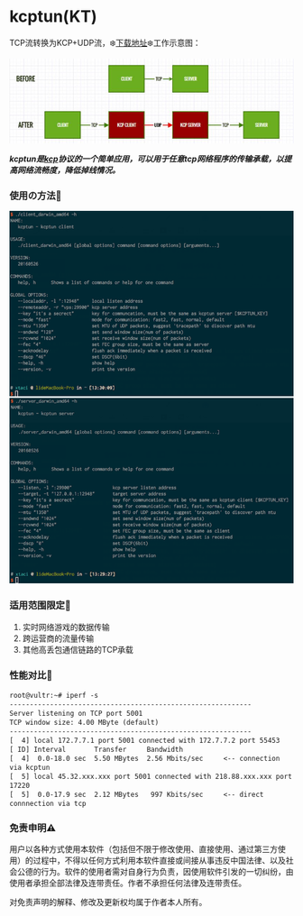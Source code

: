 # kcptun(KT)
TCP流转换为KCP+UDP流，:snowflake:[下载地址](https://github.com/xtaci/kcptun/releases/latest):snowflake:工作示意图：  

![kcptun](kcptun.jpg)

***kcptun是[kcp](https://github.com/skywind3000/kcp)协议的一个简单应用，可以用于任意tcp网络程序的传输承载，以提高网络流畅度，降低掉线情况。***   

### 使用の方法:lollipop:
<img src="client.png" style="width: 780px;"/>
<img src="server.png" style="width: 780px;"/>

### 适用范围限定:lollipop:   
1. 实时网络游戏的数据传输        
2. 跨运营商的流量传输               
3. 其他高丢包通信链路的TCP承载      

### 性能对比:lollipop:
```
root@vultr:~# iperf -s
------------------------------------------------------------
Server listening on TCP port 5001
TCP window size: 4.00 MByte (default)
------------------------------------------------------------
[  4] local 172.7.7.1 port 5001 connected with 172.7.7.2 port 55453
[ ID] Interval       Transfer     Bandwidth
[  4]  0.0-18.0 sec  5.50 MBytes  2.56 Mbits/sec     <-- connection via kcptun
[  5] local 45.32.xxx.xxx port 5001 connected with 218.88.xxx.xxx port 17220
[  5]  0.0-17.9 sec  2.12 MBytes   997 Kbits/sec     <-- direct connnection via tcp
```

### 免责申明:warning:
用户以各种方式使用本软件（包括但不限于修改使用、直接使用、通过第三方使用）的过程中，不得以任何方式利用本软件直接或间接从事违反中国法律、以及社会公德的行为。软件的使用者需对自身行为负责，因使用软件引发的一切纠纷，由使用者承担全部法律及连带责任。作者不承担任何法律及连带责任。       

对免责声明的解释、修改及更新权均属于作者本人所有。
